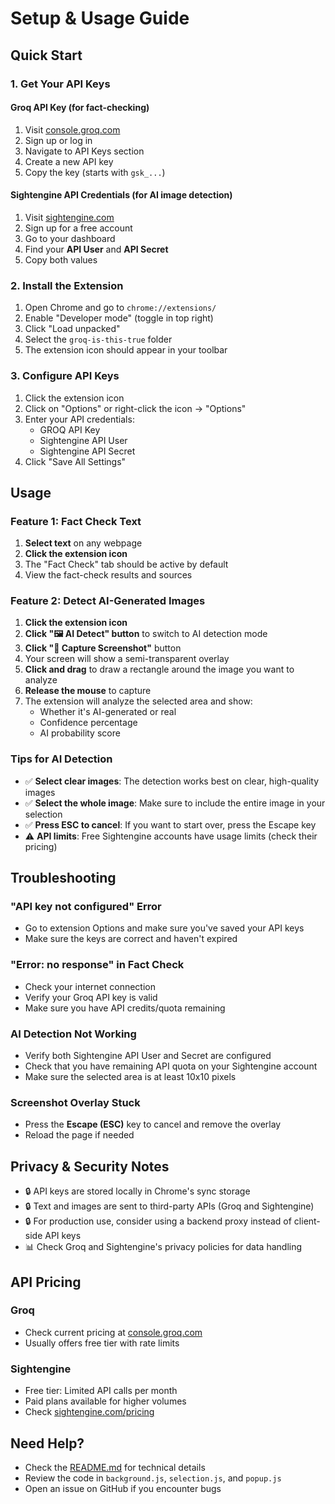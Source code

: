 # Setup & Usage Guide

## Quick Start

### 1. Get Your API Keys

#### Groq API Key (for fact-checking)
1. Visit [console.groq.com](https://console.groq.com)
2. Sign up or log in
3. Navigate to API Keys section
4. Create a new API key
5. Copy the key (starts with `gsk_...`)

#### Sightengine API Credentials (for AI image detection)
1. Visit [sightengine.com](https://sightengine.com)
2. Sign up for a free account
3. Go to your dashboard
4. Find your **API User** and **API Secret**
5. Copy both values

### 2. Install the Extension

1. Open Chrome and go to `chrome://extensions/`
2. Enable "Developer mode" (toggle in top right)
3. Click "Load unpacked"
4. Select the `groq-is-this-true` folder
5. The extension icon should appear in your toolbar

### 3. Configure API Keys

1. Click the extension icon
2. Click on "Options" or right-click the icon → "Options"
3. Enter your API credentials:
   - GROQ API Key
   - Sightengine API User
   - Sightengine API Secret
4. Click "Save All Settings"

## Usage

### Feature 1: Fact Check Text

1. **Select text** on any webpage
2. **Click the extension icon**
3. The "Fact Check" tab should be active by default
4. View the fact-check results and sources

### Feature 2: Detect AI-Generated Images

1. **Click the extension icon**
2. **Click "🖼️ AI Detect" button** to switch to AI detection mode
3. **Click "📸 Capture Screenshot"** button
4. Your screen will show a semi-transparent overlay
5. **Click and drag** to draw a rectangle around the image you want to analyze
6. **Release the mouse** to capture
7. The extension will analyze the selected area and show:
   - Whether it's AI-generated or real
   - Confidence percentage
   - AI probability score

### Tips for AI Detection

- ✅ **Select clear images**: The detection works best on clear, high-quality images
- ✅ **Select the whole image**: Make sure to include the entire image in your selection
- ✅ **Press ESC to cancel**: If you want to start over, press the Escape key
- ⚠️ **API limits**: Free Sightengine accounts have usage limits (check their pricing)

## Troubleshooting

### "API key not configured" Error
- Go to extension Options and make sure you've saved your API keys
- Make sure the keys are correct and haven't expired

### "Error: no response" in Fact Check
- Check your internet connection
- Verify your Groq API key is valid
- Make sure you have API credits/quota remaining

### AI Detection Not Working
- Verify both Sightengine API User and Secret are configured
- Check that you have remaining API quota on your Sightengine account
- Make sure the selected area is at least 10x10 pixels

### Screenshot Overlay Stuck
- Press the **Escape (ESC)** key to cancel and remove the overlay
- Reload the page if needed

## Privacy & Security Notes

- 🔒 API keys are stored locally in Chrome's sync storage
- 🔒 Text and images are sent to third-party APIs (Groq and Sightengine)
- 🔒 For production use, consider using a backend proxy instead of client-side API keys
- 📊 Check Groq and Sightengine's privacy policies for data handling

## API Pricing

### Groq
- Check current pricing at [console.groq.com](https://console.groq.com)
- Usually offers free tier with rate limits

### Sightengine
- Free tier: Limited API calls per month
- Paid plans available for higher volumes
- Check [sightengine.com/pricing](https://sightengine.com/pricing)

## Need Help?

- Check the [README.md](README.md) for technical details
- Review the code in `background.js`, `selection.js`, and `popup.js`
- Open an issue on GitHub if you encounter bugs
